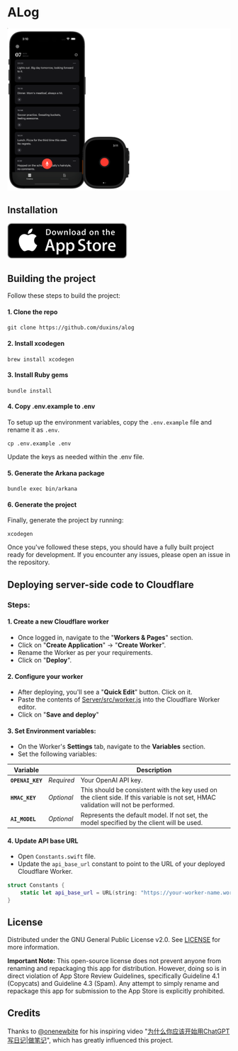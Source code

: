 # ALog

<img src="Images/Promo.png" style="max-height: 400px" />

## Installation

[![Download ALog on the App Store](./Images/badge_appstore-lrg.svg)](https://apps.apple.com/us/app/alog/id6451082482)

## Building the project

Follow these steps to build the project:

#### 1. Clone the repo

```shell
git clone https://github.com/duxins/alog
```

#### 2. Install xcodegen

```shell
brew install xcodegen
```

#### 3. Install Ruby gems

```shell
bundle install
```

#### 4. Copy .env.example to .env

To setup up the environment variables, copy the `.env.example` file and rename it as `.env`.

```shell
cp .env.example .env
```

Update the keys as needed within the .env file.

#### 5. Generate the Arkana package

```shell
bundle exec bin/arkana
```

#### 6. Generate the project

Finally, generate the project by running:

```shell
xcodegen
```

Once you've followed these steps, you should have a fully built project ready for development. If you encounter any issues, please open an issue in the repository.

## Deploying server-side code to Cloudflare

### Steps: 

#### 1. Create a new Cloudflare worker

* Once logged in, navigate to the "**Workers & Pages**" section.
* Click on "**Create Application**" → "**Create Worker**".
* Rename the Worker as per your requirements.
* Click on "**Deploy**".

#### 2. Configure your worker

* After deploying, you'll see a "**Quick Edit**" button. Click on it.
* Paste the contents of [Server/src/worker.js](Server/src/worker.js) into the Cloudflare Worker editor.
* Click on "**Save and deploy**"

#### 3. Set Environment variables:

* On the Worker's **Settings** tab, navigate to the **Variables** section.
* Set the following variables:

| Variable         |            | Description          |
|------------------|------------|----------------------|
| **`OPENAI_KEY`** | *Required* | Your OpenAI API key. |
| **`HMAC_KEY`**   | *Optional* | This should be consistent with the key used on the client side. If this variable is not set, HMAC validation will not be performed. |
| **`AI_MODEL`**   | *Optional* | Represents the default model. If not set, the model specified by the client will be used.                                           |

#### 4. Update API base URL

* Open `Constants.swift` file.
* Update the `api_base_url` constant to point to the URL of your deployed Cloudflare Worker.

```swift
struct Constants {
    static let api_base_url = URL(string: "https://your-worker-name.workers.dev/")!
}
```

## License

Distributed under the GNU General Public License v2.0. See [LICENSE](./LICENSE) for more information.

**Important Note:** This open-source license does not prevent anyone from renaming and repackaging this app for distribution. However, doing so is in direct violation of App Store Review Guidelines, specifically Guideline 4.1 (Copycats) and Guideline 4.3 (Spam). Any attempt to simply rename and repackage this app for submission to the App Store is explicitly prohibited.

## Credits

Thanks to [@onenewbite](https://twitter.com/onenewbite) for his inspiring video "[为什么你应该开始用ChatGPT写日记|做笔记](https://www.youtube.com/watch?v=ZRv0Z-M7NqM)", which has greatly influenced this project.
